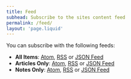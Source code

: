 ```yaml
---
title: Feed
subhead: Subscribe to the sites content feed
permalink: /feed/
layout: 'page.liquid'
---
```


You can subscribe with the following feeds:

- **All Items**: [Atom](/feed/atom.xml), [RSS](/feed/rss.xml) or [JSON Feed](/feed/feed.json)
- **Articles Only**: [Atom](/feed/atom-articles.xml), [RSS](/feed/rss-articles.xml) or [JSON Feed](/feed/feed-articles.json)
- **Notes Only**: [Atom](/feed/atom-notes.xml), [RSS](/feed/rss-notes.xml) or [JSON Feed](/feed/feed-notes.json)
